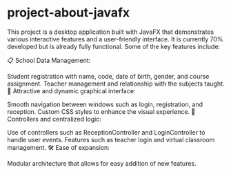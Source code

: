 # project-about-javafx

This project is a desktop application built with JavaFX that demonstrates various interactive features and a user-friendly interface. It is currently 70% developed but is already fully functional. Some of the key features include:

📋 School Data Management:

Student registration with name, code, date of birth, gender, and course assignment.
Teacher management and relationship with the subjects taught.
🌟 Attractive and dynamic graphical interface:

Smooth navigation between windows such as login, registration, and reception.
Custom CSS styles to enhance the visual experience.
🔄 Controllers and centralized logic:

Use of controllers such as ReceptionController and LoginController to handle user events.
Features such as teacher login and virtual classroom management.
🛠 Ease of expansion:

Modular architecture that allows for easy addition of new features.
